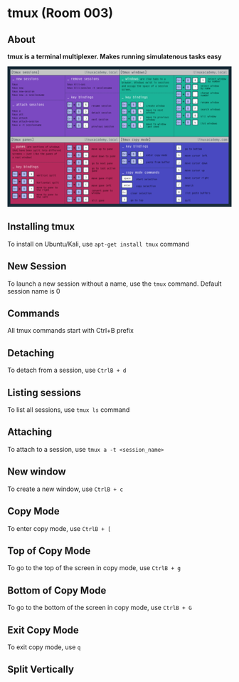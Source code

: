 # tmux (Room 003)

## About

**tmux is a terminal multiplexer. Makes running simulatenous tasks easy**

![](/images/tmux_cheat_sheet.png)

## Installing tmux

To install on Ubuntu/Kali, use `apt-get install tmux` command

## New Session

To launch a new session without a name, use the `tmux` command. Default session name is 0

## Commands

All tmux commands start with Ctrl+B prefix

## Detaching

To detach from a session, use `CtrlB + d`

## Listing sessions

To list all sessions, use `tmux ls` command

## Attaching

To attach to a session, use `tmux a -t <session_name>`

## New window

To create a new window, use `CtrlB + c`

## Copy Mode

To enter copy mode, use `CtrlB + [`

## Top of Copy Mode

To go to the top of the screen in copy mode, use `CtrlB + g`

## Bottom of Copy Mode

To go to the bottom of the screen in copy mode, use `CtrlB + G`

## Exit Copy Mode

To exit copy mode, use `q`

## Split Vertically

